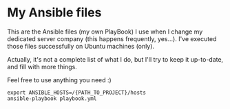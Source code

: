 My Ansible files
================

This are the Ansible files (my own PlayBook) I use when I change my dedicated server company (this happens frequently, yes...). I've executed those files successfully on Ubuntu machines (only).

Actually, it's not a complete list of what I do, but I'll try to keep it up-to-date, and fill with more things.

Feel free to use anything you need :)

```
export ANSIBLE_HOSTS=/{PATH_TO_PROJECT}/hosts
ansible-playbook playbook.yml
```

